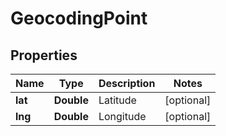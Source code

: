 # GeocodingPoint

## Properties
Name | Type | Description | Notes
------------ | ------------- | ------------- | -------------
**lat** | **Double** | Latitude |  [optional]
**lng** | **Double** | Longitude |  [optional]
